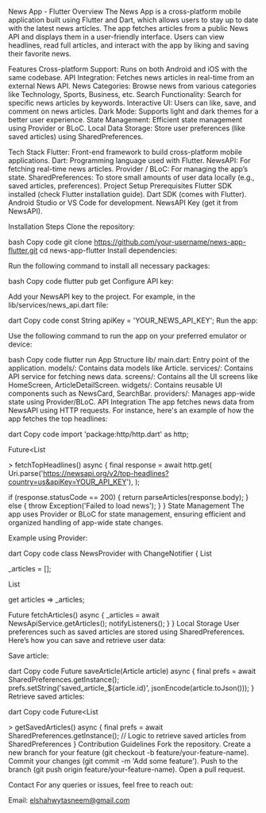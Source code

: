 News App - Flutter
Overview
The News App is a cross-platform mobile application built using Flutter and Dart, which allows users to stay up to date with the latest news articles. The app fetches articles from a public News API and displays them in a user-friendly interface. Users can view headlines, read full articles, and interact with the app by liking and saving their favorite news.

Features
Cross-platform Support: Runs on both Android and iOS with the same codebase.
API Integration: Fetches news articles in real-time from an external News API.
News Categories: Browse news from various categories like Technology, Sports, Business, etc.
Search Functionality: Search for specific news articles by keywords.
Interactive UI: Users can like, save, and comment on news articles.
Dark Mode: Supports light and dark themes for a better user experience.
State Management: Efficient state management using Provider or BLoC.
Local Data Storage: Store user preferences (like saved articles) using SharedPreferences.

Tech Stack
Flutter: Front-end framework to build cross-platform mobile applications.
Dart: Programming language used with Flutter.
NewsAPI: For fetching real-time news articles.
Provider / BLoC: For managing the app’s state.
SharedPreferences: To store small amounts of user data locally (e.g., saved articles, preferences).
Project Setup
Prerequisites
Flutter SDK installed (check Flutter installation guide).
Dart SDK (comes with Flutter).
Android Studio or VS Code for development.
NewsAPI Key (get it from NewsAPI).

Installation Steps
Clone the repository:

bash
Copy code
git clone https://github.com/your-username/news-app-flutter.git
cd news-app-flutter
Install dependencies:

Run the following command to install all necessary packages:

bash
Copy code
flutter pub get
Configure API key:

Add your NewsAPI key to the project. For example, in the lib/services/news_api.dart file:

dart
Copy code
const String apiKey = 'YOUR_NEWS_API_KEY';
Run the app:

Use the following command to run the app on your preferred emulator or device:

bash
Copy code
flutter run
App Structure
lib/
main.dart: Entry point of the application.
models/: Contains data models like Article.
services/: Contains API service for fetching news data.
screens/: Contains all the UI screens like HomeScreen, ArticleDetailScreen.
widgets/: Contains reusable UI components such as NewsCard, SearchBar.
providers/: Manages app-wide state using Provider/BLoC.
API Integration
The app fetches news data from NewsAPI using HTTP requests. For instance, here's an example of how the app fetches the top headlines:

dart
Copy code
import 'package:http/http.dart' as http;

Future<List<Article>> fetchTopHeadlines() async {
  final response = await http.get(
    Uri.parse('https://newsapi.org/v2/top-headlines?country=us&apiKey=YOUR_API_KEY'),
  );

  if (response.statusCode == 200) {
    return parseArticles(response.body);
  } else {
    throw Exception('Failed to load news');
  }
}
State Management
The app uses Provider or BLoC for state management, ensuring efficient and organized handling of app-wide state changes.

Example using Provider:

dart
Copy code
class NewsProvider with ChangeNotifier {
  List<Article> _articles = [];

  List<Article> get articles => _articles;

  Future<void> fetchArticles() async {
    _articles = await NewsApiService.getArticles();
    notifyListeners();
  }
}
Local Storage
User preferences such as saved articles are stored using SharedPreferences. Here’s how you can save and retrieve user data:

Save article:

dart
Copy code
Future<void> saveArticle(Article article) async {
  final prefs = await SharedPreferences.getInstance();
  prefs.setString('saved_article_${article.id}', jsonEncode(article.toJson()));
}
Retrieve saved articles:

dart
Copy code
Future<List<Article>> getSavedArticles() async {
  final prefs = await SharedPreferences.getInstance();
  // Logic to retrieve saved articles from SharedPreferences
}
Contribution Guidelines
Fork the repository.
Create a new branch for your feature (git checkout -b feature/your-feature-name).
Commit your changes (git commit -m 'Add some feature').
Push to the branch (git push origin feature/your-feature-name).
Open a pull request.

Contact
For any queries or issues, feel free to reach out:

Email: elshahwytasneem@gmail.com
